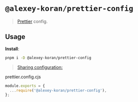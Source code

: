 # `@alexey-koran/prettier-config`

> [Prettier](https://prettier.io) config.

## Usage

**Install**:

```bash
pnpm i -D @alexey-koran/prettier-config
```


> [Sharing configuration:](https://prettier.io/docs/en/configuration.html#sharing-configurations)

prettier.config.cjs

```js
module.exports = {
  ...require('@alexey-koran/prettier-config'),
};
```
